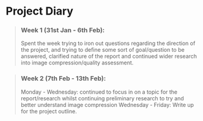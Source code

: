 # Project Diary

> ### Week 1 (31st Jan - 6th Feb):
>
> Spent the week trying to iron out questions regarding the direction of the project, and trying to define some sort of goal/question to be answered, clarified
> nature of the report and continued wider research into image compression/quality assessment.

> ### Week 2 (7th Feb - 13th Feb):
> 
> Monday - Wednesday: continued to focus in on a topic for the report/research whilst continuing preliminary research to try and better understand image compression
> Wednesday - Friday: Write up for the project outline.
